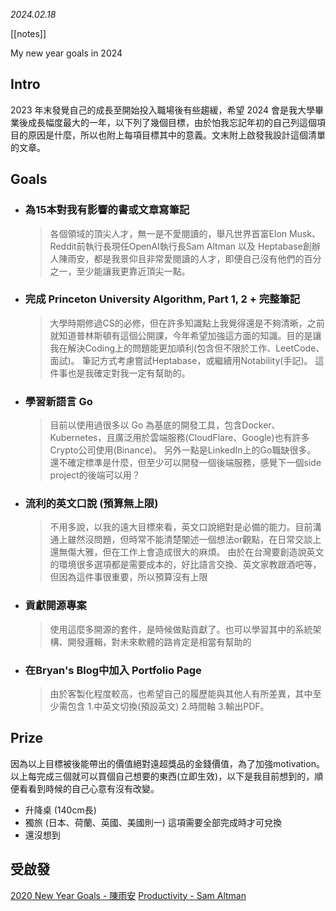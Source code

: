 *2024.02.18*

[[notes]]

My new year goals in 2024

## Intro
2023 年末發覺自己的成長至開始投入職場後有些趨緩，希望 2024 會是我大學畢業後成長幅度最大的一年，以下列了幾個目標，由於怕我忘記年初的自己列這個項目的原因是什麼，所以也附上每項目標其中的意義。文末附上啟發我設計這個清單的文章。

## Goals

- ### 為15本對我有影響的書或文章寫筆記
	>各個領域的頂尖人才，無一是不愛閱讀的，舉凡世界首富Elon Musk、Reddit前執行長現任OpenAI執行長Sam Altman 以及 Heptabase創辦人陳雨安，都是我景仰且非常愛閱讀的人才，即便自己沒有他們的百分之一，至少能讓我更靠近頂尖一點。

- ### 完成 Princeton University Algorithm, Part 1, 2 + 完整筆記
	>大學時期修過CS的必修，但在許多知識點上我覺得還是不夠清晰，之前就知道普林斯頓有這個公開課，今年希望加強這方面的知識。目的是讓我在解決Coding上的問題能更加順利(包含但不限於工作、LeetCode、面試)。
	筆記方式考慮嘗試Heptabase，或繼續用Notability(手記)。
	這件事也是我確定對我一定有幫助的。

- ### 學習新語言 Go
	>目前以使用過很多以 Go 為基底的開發工具，包含Docker、Kubernetes，且廣泛用於雲端服務(CloudFlare、Google)也有許多Crypto公司使用(Binance)。
	另外一點是LinkedIn上的Go職缺很多。
	還不確定標準是什麼，但至少可以開發一個後端服務，感覺下一個side project的後端可以用？

- ### 流利的英文口說 (預算無上限)
	>不用多說，以我的遠大目標來看，英文口說絕對是必備的能力。目前溝通上雖然沒問題，但時常不能清楚闡述一個想法or觀點，在日常交談上還無傷大雅，但在工作上會造成很大的麻煩。
	由於在台灣要創造說英文的環境很多選項都是需要成本的，好比語言交換、英文家教跟酒吧等，但因為這件事很重要，所以預算沒有上限

- ### 貢獻開源專案
	>使用這麼多開源的套件，是時候做點貢獻了。也可以學習其中的系統架構、開發邏輯，對未來軟體的路肯定是相當有幫助的

- ### 在Bryan's Blog中加入 Portfolio Page
	>由於客製化程度較高，也希望自己的履歷能與其他人有所差異，其中至少需包含 1.中英文切換(預設英文) 2.時間軸 3.輸出PDF。

## Prize
因為以上目標被後能帶出的價值絕對遠超獎品的金錢價值，為了加強motivation。
以上每完成三個就可以買個自己想要的東西(立即生效)，以下是我目前想到的，順便看看到時候的自己心意有沒有改變。
- 升降桌 (140cm長)
- 獨旅 (日本、荷蘭、英國、美國則一) 這項需要全部完成時才可兌換
- 還沒想到

## 受啟發
[2020 New Year Goals - 陳雨安](https://sheracaolity.ghost.io/2020-new-year-goals/)
[Productivity - Sam Altman](https://blog.samaltman.com/productivity)